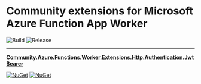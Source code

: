# Community extensions for Microsoft Azure Function App Worker

![Build](https://github.com/smokedlinq/azure-functions-dotnet-worker-extensions/actions/workflows/ci.yml/badge.svg)
![Release](https://github.com/smokedlinq/azure-functions-dotnet-worker-extensions/actions/workflows/publish.yml/badge.svg)

---
**[Community.Azure.Functions.Worker.Extensions.Http.Authentication.JwtBearer](src/Http.Authentication.JwtBearer/README.md)**

[![NuGet](https://img.shields.io/nuget/dt/Community.Azure.Functions.Worker.Extensions.Http.Authentication.JwtBearer.svg)](https://www.nuget.org/packages/Community.Azure.Functions.Worker.Extensions.Http.Authentication.JwtBearer)
[![NuGet](https://img.shields.io/nuget/vpre/Community.Azure.Functions.Worker.Extensions.Http.Authentication.JwtBearer.svg)](https://www.nuget.org/packages/Community.Azure.Functions.Worker.Extensions.Http.Authentication.JwtBearer)